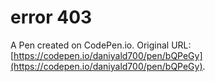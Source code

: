 # error 403

A Pen created on CodePen.io. Original URL: [https://codepen.io/daniyald700/pen/bQPeGy](https://codepen.io/daniyald700/pen/bQPeGy).


